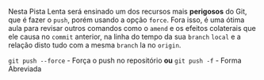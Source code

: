 Nesta Pista Lenta será ensinado um dos recursos mais **perigosos** do Git, que é fazer o `push`, porém usando a opção `force`. Fora isso, é uma ótima aula para revisar outros comandos como o `amend` e os efeitos colaterais que ele causa no `commit` anterior, na linha do tempo da sua `branch` `local`  e a relação disto tudo com a mesma `branch` la no `origin`.

`git push --force` - Força o push no repositório **ou**
`git push -f` - Forma Abreviada




